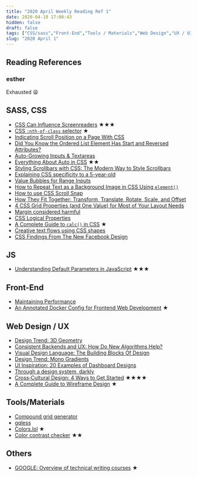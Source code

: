 ```yaml
---
title: "2020 April Weekly Reading Ref 1"
date: 2020-04-10 17:00:43
hidden: false
draft: false
tags: ["CSS/sass","Front-End","Tools / Materials","Web Design","UX / UI"]
slug: "2020 April 1"
---
```

## Reading References
### esther
Exhausted 😫

<!--more-->

## SASS, CSS
 - [CSS Can Influence Screenreaders](https://blog.benmyers.dev/css-can-influence-screenreaders/) ★★★
 - [CSS `:nth-of-class` selector](https://www.bram.us/2020/03/16/css-nth-of-class-selector/) ★
 - [Indicating Scroll Position on a Page With CSS](https://css-tricks.com/indicating-scroll-position-on-a-page-with-css/)
 - [Did You Know the Ordered List Element Has Start and Reversed Attributes?](https://css-tricks.com/did-you-know-the-ordered-list-element-has-start-and-reversed-attributes/)
 - [Auto-Growing Inputs & Textareas](https://css-tricks.com/auto-growing-inputs-textareas/)
 - [Everything About Auto in CSS](https://ishadeed.com/article/auto-css/) ★★
 - [Styling Scrollbars with CSS: The Modern Way to Style Scrollbars](https://alligator.io/css/css-scrollbars/)
 - [Explaining CSS specificity to a 5-year-old](https://codepen.io/AmeliaBR/post/explaining-css-specificity-to-a-5-year-old)
 - [Value Bubbles for Range Inputs](https://css-tricks.com/value-bubbles-for-range-inputs/)
 - [How to Repeat Text as a Background Image in CSS Using `element()` ](https://css-tricks.com/how-to-repeat-text-as-a-background-image-in-css-using-element/)
 - [How to use CSS Scroll Snap](https://blog.logrocket.com/how-to-use-css-scroll-snap/)
 - [How They Fit Together: Transform, Translate, Rotate, Scale, and Offset](https://danielcwilson.com/blog/2020/02/motion-path-transforms/)
 - [4 CSS Grid Properties (and One Value) for Most of Your Layout Needs](https://css-tricks.com/4-css-grid-properties-and-one-value-for-most-of-your-layout-needs/)
 - [Margin considered harmful](https://mxstbr.com/thoughts/margin)
 - [CSS Logical Properties](https://piccalil.li/tutorial/css-logical-properties/)
 - [A Complete Guide to `calc()` in CSS](https://css-tricks.com/a-complete-guide-to-calc-in-css/) ★
 - [Creative text flows using CSS shapes](https://blog.logrocket.com/creative-text-flows-using-css-shapes/)
 - [CSS Findings From The New Facebook Design](https://ishadeed.com/article/new-facebook-css/)

## JS
 - [Understanding Default Parameters in JavaScript](https://www.taniarascia.com/default-parameters-javascript/) ★★★

## Front-End
 - [Maintaining Performance](https://daverupert.com/2020/03/maintaining-performance/)
 - [An Annotated Docker Config for Frontend Web Development](https://nystudio107.com/blog/an-annotated-docker-config-for-frontend-web-development) ★

## Web Design / UX
 - [Design Trend: 3D Geometry](https://designshack.net/articles/trends/3d-geometry/)
 - [Consistent Backends and UX: How Do New Algorithms Help?](https://css-tricks.com/consistent-backends-and-ux-how-do-new-algorithms-help/)
 - [Visual Design Language: The Building Blocks Of Design](https://www.smashingmagazine.com/2020/03/visual-design-language-building-blocks/)
 - [Design Trend: Mono Gradients](https://designshack.net/articles/trends/mono-gradients/)
 - [UI Inspiration: 20 Examples of Dashboard Designs](https://icons8.com/articles/ui-inspiration-dashboard-designs/)
 - [Through a design system, darkly](https://ethanmarcotte.com/wrote/a-design-system-darkly/)
 - [Cross‑Cultural Design: 4 Ways to Get Started](https://dribbble.com/stories/2020/03/31/guide-cross-cultural-design) ★★★★
 - [A Complete Guide to Wireframe Design](https://userguiding.com/blog/wireframe-design/) ★

## Tools/Materials
 - [Compound grid generator](https://codepen.io/michellebarker/full/zYOMYWv)
 - [gqless](https://gqless.dev/)
 - [Colors.lol](https://colors.lol/) ★
 - [Color contrast checker](https://polypane.app/color-contrast/) ★★

## Others
 - [GOOGLE: Overview of technical writing courses](https://developers.google.com/tech-writing/overview) ★
